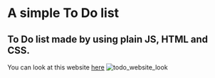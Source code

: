 # A simple To Do list
## To Do list made by using plain JS, HTML and CSS.
You can look at this website [here](https://karisbala.github.io/todo/)
![todo_website_look](https://user-images.githubusercontent.com/61589482/201716508-fe1043fa-c5b0-4627-bb7c-76c6d2f77f39.png)
